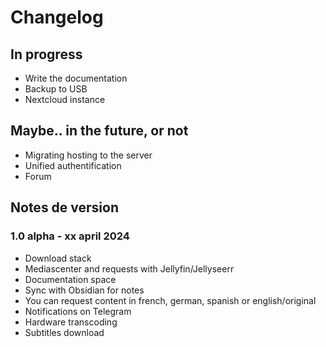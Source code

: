 # Changelog

## In progress
- Write the documentation
- Backup to USB
- Nextcloud instance


## Maybe.. in the future, or not
- Migrating hosting to the server
- Unified authentification
- Forum
## Notes de version

### 1.0 alpha - xx april 2024
- Download stack
- Mediascenter and requests with Jellyfin/Jellyseerr
- Documentation space
- Sync with Obsidian for notes
- You can request content in french, german, spanish or english/original
- Notifications on Telegram
- Hardware transcoding
- Subtitles download